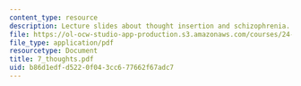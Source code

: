 ```yaml
---
content_type: resource
description: Lecture slides about thought insertion and schizophrenia.
file: https://ol-ocw-studio-app-production.s3.amazonaws.com/courses/24-500-topics-in-philosophy-of-mind-perceptual-experience-spring-2007/b86d1edfd5220f043cc677662f67adc7_7_thoughts.pdf
file_type: application/pdf
resourcetype: Document
title: 7_thoughts.pdf
uid: b86d1edf-d522-0f04-3cc6-77662f67adc7
---
```

